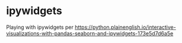 # ipywidgets
Playing with ipywidgets per https://python.plainenglish.io/interactive-visualizations-with-pandas-seaborn-and-ipywidgets-173e5d7d6a5e
